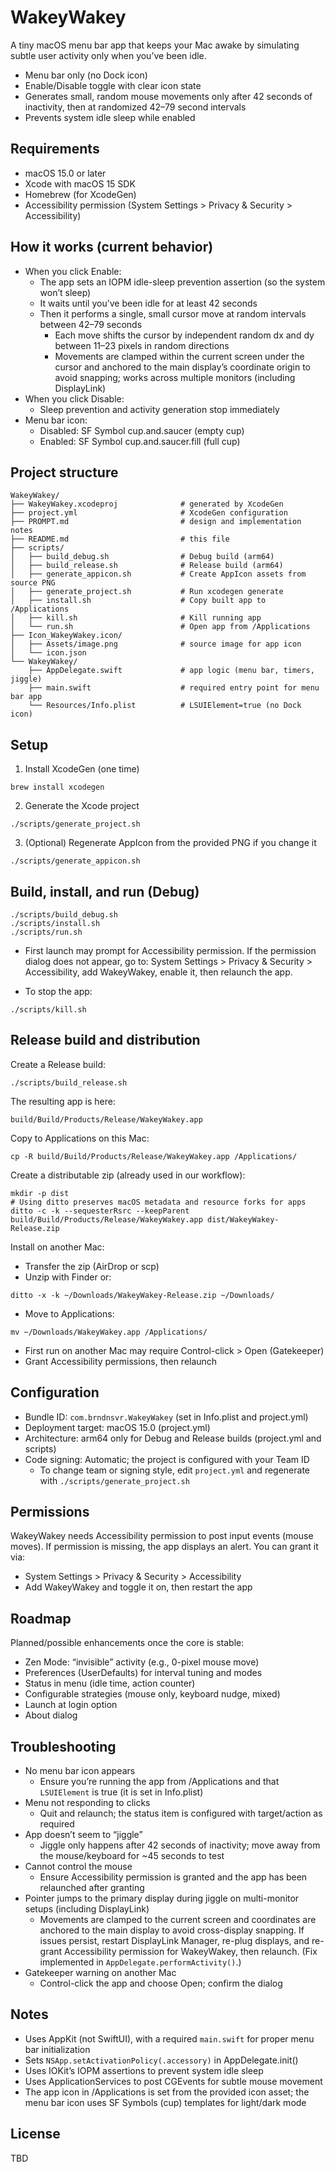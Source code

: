 # WakeyWakey

A tiny macOS menu bar app that keeps your Mac awake by simulating subtle user activity only when you’ve been idle.

- Menu bar only (no Dock icon)
- Enable/Disable toggle with clear icon state
- Generates small, random mouse movements only after 42 seconds of inactivity, then at randomized 42–79 second intervals
- Prevents system idle sleep while enabled


## Requirements
- macOS 15.0 or later
- Xcode with macOS 15 SDK
- Homebrew (for XcodeGen)
- Accessibility permission (System Settings > Privacy & Security > Accessibility)


## How it works (current behavior)
- When you click Enable:
  - The app sets an IOPM idle-sleep prevention assertion (so the system won’t sleep)
  - It waits until you’ve been idle for at least 42 seconds
  - Then it performs a single, small cursor move at random intervals between 42–79 seconds
    - Each move shifts the cursor by independent random dx and dy between 11–23 pixels in random directions
    - Movements are clamped within the current screen under the cursor and anchored to the main display’s coordinate origin to avoid snapping; works across multiple monitors (including DisplayLink)
- When you click Disable:
  - Sleep prevention and activity generation stop immediately
- Menu bar icon:
  - Disabled: SF Symbol cup.and.saucer (empty cup)
  - Enabled: SF Symbol cup.and.saucer.fill (full cup)


## Project structure
```
WakeyWakey/
├── WakeyWakey.xcodeproj              # generated by XcodeGen
├── project.yml                       # XcodeGen configuration
├── PROMPT.md                         # design and implementation notes
├── README.md                         # this file
├── scripts/
│   ├── build_debug.sh                # Debug build (arm64)
│   ├── build_release.sh              # Release build (arm64)
│   ├── generate_appicon.sh           # Create AppIcon assets from source PNG
│   ├── generate_project.sh           # Run xcodegen generate
│   ├── install.sh                    # Copy built app to /Applications
│   ├── kill.sh                       # Kill running app
│   └── run.sh                        # Open app from /Applications
├── Icon_WakeyWakey.icon/
│   ├── Assets/image.png              # source image for app icon
│   └── icon.json
└── WakeyWakey/
    ├── AppDelegate.swift             # app logic (menu bar, timers, jiggle)
    ├── main.swift                    # required entry point for menu bar app
    └── Resources/Info.plist          # LSUIElement=true (no Dock icon)
```


## Setup
1) Install XcodeGen (one time)
```
brew install xcodegen
```

2) Generate the Xcode project
```
./scripts/generate_project.sh
```

3) (Optional) Regenerate AppIcon from the provided PNG if you change it
```
./scripts/generate_appicon.sh
```


## Build, install, and run (Debug)
```
./scripts/build_debug.sh
./scripts/install.sh
./scripts/run.sh
```
- First launch may prompt for Accessibility permission. If the permission dialog does not appear, go to:
  System Settings > Privacy & Security > Accessibility, add WakeyWakey, enable it, then relaunch the app.

- To stop the app:
```
./scripts/kill.sh
```


## Release build and distribution
Create a Release build:
```
./scripts/build_release.sh
```
The resulting app is here:
```
build/Build/Products/Release/WakeyWakey.app
```
Copy to Applications on this Mac:
```
cp -R build/Build/Products/Release/WakeyWakey.app /Applications/
```
Create a distributable zip (already used in our workflow):
```
mkdir -p dist
# Using ditto preserves macOS metadata and resource forks for apps
ditto -c -k --sequesterRsrc --keepParent build/Build/Products/Release/WakeyWakey.app dist/WakeyWakey-Release.zip
```
Install on another Mac:
- Transfer the zip (AirDrop or scp)
- Unzip with Finder or:
```
ditto -x -k ~/Downloads/WakeyWakey-Release.zip ~/Downloads/
```
- Move to Applications:
```
mv ~/Downloads/WakeyWakey.app /Applications/
```
- First run on another Mac may require Control-click > Open (Gatekeeper)
- Grant Accessibility permissions, then relaunch


## Configuration
- Bundle ID: `com.brndnsvr.WakeyWakey` (set in Info.plist and project.yml)
- Deployment target: macOS 15.0 (project.yml)
- Architecture: arm64 only for Debug and Release builds (project.yml and scripts)
- Code signing: Automatic; the project is configured with your Team ID
  - To change team or signing style, edit `project.yml` and regenerate with `./scripts/generate_project.sh`


## Permissions
WakeyWakey needs Accessibility permission to post input events (mouse moves). If permission is missing, the app displays an alert. You can grant it via:
- System Settings > Privacy & Security > Accessibility
- Add WakeyWakey and toggle it on, then restart the app


## Roadmap
Planned/possible enhancements once the core is stable:
- Zen Mode: “invisible” activity (e.g., 0-pixel mouse move)
- Preferences (UserDefaults) for interval tuning and modes
- Status in menu (idle time, action counter)
- Configurable strategies (mouse only, keyboard nudge, mixed)
- Launch at login option
- About dialog


## Troubleshooting
- No menu bar icon appears
  - Ensure you’re running the app from /Applications and that `LSUIElement` is true (it is set in Info.plist)
- Menu not responding to clicks
  - Quit and relaunch; the status item is configured with target/action as required
- App doesn’t seem to “jiggle”
  - Jiggle only happens after 42 seconds of inactivity; move away from the mouse/keyboard for ~45 seconds to test
- Cannot control the mouse
  - Ensure Accessibility permission is granted and the app has been relaunched after granting
- Pointer jumps to the primary display during jiggle on multi-monitor setups (including DisplayLink)
  - Movements are clamped to the current screen and coordinates are anchored to the main display to avoid cross-display snapping. If issues persist, restart DisplayLink Manager, re-plug displays, and re-grant Accessibility permission for WakeyWakey, then relaunch. (Fix implemented in `AppDelegate.performActivity()`.)
- Gatekeeper warning on another Mac
  - Control-click the app and choose Open; confirm the dialog


## Notes
- Uses AppKit (not SwiftUI), with a required `main.swift` for proper menu bar initialization
- Sets `NSApp.setActivationPolicy(.accessory)` in AppDelegate.init()
- Uses IOKit’s IOPM assertions to prevent system idle sleep
- Uses ApplicationServices to post CGEvents for subtle mouse movement
- The app icon in /Applications is set from the provided icon asset; the menu bar icon uses SF Symbols (cup) templates for light/dark mode


## License
TBD
